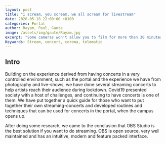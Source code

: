 ```yaml
---
layout: post
title: "I scream, you scream, we all scream for livestream"
date: 2020-05-18 22:00:00 +0100
categories: Portal
author: Rayam, Paul, Gaute
image: /assets/img/gaute/Rayam.jpg
excerpt: "Some cameras won't allow you to film for more than 30 minutes, don't use those."
Keywords: Stream, concert, corona, telematic 
--- 
```


## Intro
Building on the experience derived from having concerts in a very controlled environment, such as the portal and the experience we have from photography and live-shows, we have done several streaming concerts to help artists reach their audience during lockdown. Covid19 presented society with a host of challenges, and continuing to have concerts is one of them. We have put together a quick guide for those who want to put together their own streaming-concerts and developed routines and techniques that can be used for concerts in the portal, when the campus opens up.  

After doing some research, we came to the conclusion that OBS Studio is the best solution if you want to do streaming. OBS is open source, very well maintained and has an intuitive, modern and feature packed interface. 

